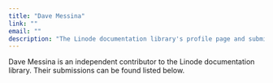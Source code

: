 ```yaml
---
title: "Dave Messina"
link: ""
email: ""
description: "The Linode documentation library's profile page and submission listing for Dave Messina"
---
```


Dave Messina is an independent contributor to the Linode documentation library. Their submissions can be found listed below.